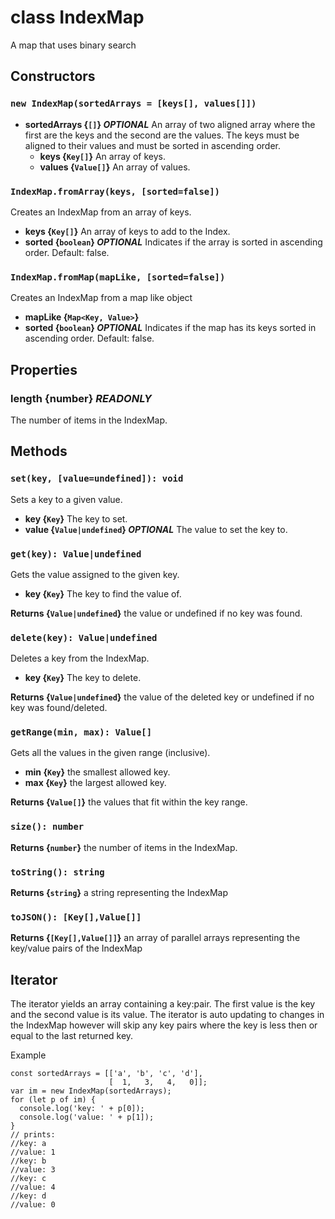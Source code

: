# **class IndexMap**
  A map that uses binary search
## **Constructors**
### `new IndexMap(sortedArrays = [keys[], values[]])`
  - **sortedArrays {`[]`} _OPTIONAL_** An array of two aligned array where the first are the keys and the second are the values. The keys must be aligned to their values and must be sorted in ascending order.
    - **keys {`Key[]`}** An array of keys.
    - **values {`Value[]`}** An array of values.
### **`IndexMap.fromArray(keys, [sorted=false])`**
  Creates an IndexMap from an array of keys.
  - **keys {`Key[]`}** An array of keys to add to the Index.
  - **sorted {`boolean`} _OPTIONAL_** Indicates if the array is sorted in ascending order. Default: false.

### **`IndexMap.fromMap(mapLike, [sorted=false])`**
  Creates an IndexMap from a map like object
  - **mapLike {`Map<Key, Value>`}**
  - **sorted {`boolean`} _OPTIONAL_** Indicates if the map has its keys sorted in ascending order. Default: false.

## **Properties**
### **length {number} _READONLY_**
The number of items in the IndexMap.

## **Methods**
### **`set(key, [value=undefined]): void`**
  Sets a key to a given value.
  - **key {`Key`}** The key to set.
  - **value {`Value|undefined`} _OPTIONAL_** The value to set the key to.

### **`get(key): Value|undefined`**
  Gets the value assigned to the given key.
  - **key {`Key`}** The key to find the value of.

  **Returns {`Value|undefined`}** the value or undefined if no key was found.

### **`delete(key): Value|undefined`**
  Deletes a key from the IndexMap.
  - **key {`Key`}** The key to delete.

  **Returns {`Value|undefined`}** the value of the deleted key or undefined if no key was found/deleted.

### **`getRange(min, max): Value[]`**
  Gets all the values in the given range (inclusive).
  - **min {`Key`}** the smallest allowed key.
  - **max {`Key`}** the largest allowed key.

  **Returns {`Value[]`}** the values that fit within the key range.

### **`size(): number`**
  **Returns {`number`}** the number of items in the IndexMap.

### **`toString(): string`**
  **Returns {`string`}** a string representing the IndexMap

### **`toJSON(): [Key[],Value[]]`**
  **Returns {`[Key[],Value[]]`}** an array of parallel arrays representing the key/value pairs of the IndexMap

## **Iterator**
  The iterator yields an array containing a key:pair. The first value is the key and the second value is its value.
  The iterator is auto updating to changes in the IndexMap however will skip any key pairs where the key is less then or equal to the last returned key.

  Example

  ```
  const sortedArrays = [['a', 'b', 'c', 'd'],
                        [  1,   3,   4,   0]];
  var im = new IndexMap(sortedArrays);
  for (let p of im) {
    console.log('key: ' + p[0]);
    console.log('value: ' + p[1]);
  }
  // prints:
  //key: a
  //value: 1
  //key: b
  //value: 3
  //key: c
  //value: 4
  //key: d
  //value: 0
  ```
